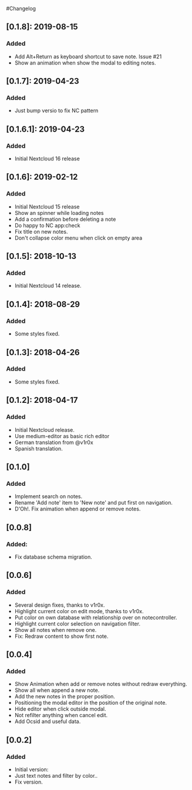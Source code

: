 #Changelog

## [0.1.8]: 2019-08-15
### Added
- Add Alt+Return as keyboard shortcut to save note. Issue #21
- Show an animation when show the modal to editing notes.

## [0.1.7]: 2019-04-23
### Added
- Just bump versio to fix NC pattern

## [0.1.6.1]: 2019-04-23
### Added
- Initial Nextcloud 16 release

## [0.1.6]: 2019-02-12
### Added
- Initial Nextcloud 15 release
- Show an spinner while loading notes
- Add a confirmation before deleting a note
- Do happy to NC app:check
- Fix title on new notes.
- Don't collapse color menu when click on empty area

## [0.1.5]: 2018-10-13
### Added
- Initial Nextcloud 14 release.

## [0.1.4]: 2018-08-29
### Added
- Some styles fixed.

## [0.1.3]: 2018-04-26
### Added
- Some styles fixed.

## [0.1.2]: 2018-04-17
### Added
- Initial Nextcloud release.
- Use medium-editor as basic rich editor
- German translation from @v1r0x
- Spanish translation.

## [0.1.0]
### Added
- Implement search on notes.
- Rename 'Add note' item to 'New note' and put first on navigation.
- D'Oh!. Fix animation when append or remove notes.

## [0.0.8]
### Added:
- Fix database schema migration.

## [0.0.6]
### Added
- Several design fixes, thanks to v1r0x.
- Highlight current color on edit mode, thanks to v1r0x.
- Put color on own database with relationship over on notecontroller.
- Highlight current color selection on navigation filter.
- Show all notes when remove one.
- Fix: Redraw content to show first note.

## [0.0.4]
### Added
- Show Animation when add or remove notes without redraw everything.
- Show all when append a new note.
- Add the new notes in the proper position.
- Positioning the modal editor in the position of the original note.
- Hide editor when click outside modal.
- Not refilter anything when cancel edit.
- Add Ocsid and useful data.

## [0.0.2]
### Added
- Initial version:
- Just text notes and filter by color..
- Fix version.
